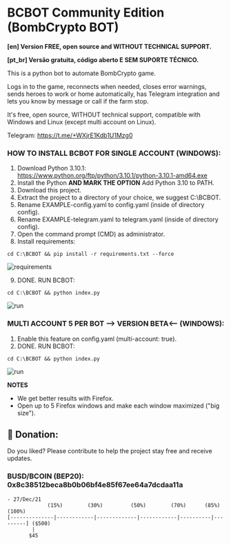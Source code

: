 # BCBOT Community Edition (BombCrypto BOT)
**[en] Version FREE, open source and WITHOUT TECHNICAL SUPPORT.**

**[pt_br] Versão gratuita, código aberto E SEM SUPORTE TÉCNICO.**

This is a python bot to automate BombCrypto game.

Logs in to the game, reconnects when needed, closes error warnings, sends heroes to work or home automatically, has Telegram integration and lets you know by message or call if the farm stop.

It's free, open source, WITHOUT technical support, compatible with Windows and Linux (except multi account on Linux).

Telegram: https://t.me/+WXjrE1Kdb1U1Mzg0

### HOW TO INSTALL BCBOT FOR SINGLE ACCOUNT (WINDOWS):

1) Download Python 3.10.1: https://www.python.org/ftp/python/3.10.1/python-3.10.1-amd64.exe
2) Install the Python **AND MARK THE OPTION** Add Python 3.10 to PATH.
3) Download this project.
4) Extract the project to a directory of your choice, we suggest C:\BCBOT.
5) Rename EXAMPLE-config.yaml to config.yaml (inside of directory config).
6) Rename EXAMPLE-telegram.yaml to telegram.yaml (inside of directory config).
7) Open the command prompt (CMD) as administrator.
8) Install requirements:

```
cd C:\BCBOT && pip install -r requirements.txt --force
```

![requirements](https://raw.githubusercontent.com/afkapp/bombcrypto-bcbot/main/images/readme/requirementswindows.png)


9) DONE. RUN BCBOT: 

```
cd C:\BCBOT && python index.py
```

![run](https://raw.githubusercontent.com/afkapp/bombcrypto-bcbot/main/images/readme/runbcbotwindows.png)

### MULTI ACCOUNT **5 PER BOT** --> VERSION BETA<-- (WINDOWS):

1) Enable this feature on config.yaml (multi-account: true).
2) DONE. RUN BCBOT:

```
cd C:\BCBOT && python index.py
```

![run](https://raw.githubusercontent.com/afkapp/bombcrypto-bcbot/main/images/readme/runbcbotwindows.png)

**NOTES**
- We get better results with Firefox.
- Open up to 5 Firefox windows and make each window maximized ("big size").

## 🎁 Donation:
Do you liked? Please contribute to help the project stay free and receive updates. 
### BUSD/BCOIN (BEP20): 0x8c38512beca8b0b06bf4e85f67ee64a7dcdaa11a

``` 
- 27/Dec/21
             (15%)        (30%)         (50%)        (70%)      (85%)     (100%)
[--------------|------------|-------------|------------|----------|---------] ($500)
        |
       $45
```
